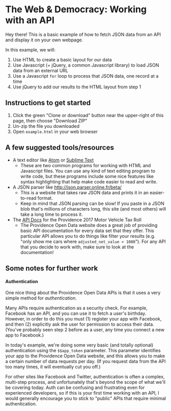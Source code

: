 # The Web & Democracy: Working with an API

Hey there! This is a basic example of how to fetch JSON data from an API and display it on your own webpage.

In this example, we will:

1. Use HTML to create a basic layout for our data
2. Use Javascript (+ jQuery, a common Javascript library) to load JSON data from an external URL
3. Use a Javascript `for` loop to process that JSON data, one record at a time
4. Use jQuery to add our results to the HTML layout from step 1

## Instructions to get started

1. Click the green "Clone or download" button near the upper-right of this page, then choose "Download ZIP"
2. Un-zip the file you downloaded
3. Open `example.html` in your web browser

## A few suggested tools/resources

- A text editor like [Atom](https://atom.io/) or [Sublime Text](https://www.sublimetext.com/)
  - These are two common programs for working with HTML and Javascript files. You can use any kind of text editing program to write code, but these programs include some nice features like syntax highlighting that help make code easier to read and write.
- A JSON parser like http://json.parser.online.fr/beta/
  - This is a website that takes raw JSON data and prints it in an easier-to-read format.
  - Keep in mind that JSON parsing can be slow! If you paste in a JSON blob that's millions of characters long, this site (and most others) will take a long time to process it.
- The [API Docs](https://dev.socrata.com/foundry/data.providenceri.gov/vyz5-ii9r) for the Providence 2017 Motor Vehicle Tax Roll
  - The Providence Open Data website does a great job of providing basic API documentation for every data set that they offer. This particular API allows you to do things like filter your results (e.g. "only show me cars where `adjusted_net_value < 1000`"). For any API that you decide to work with, make sure to look at the documentation!

## Some notes for further work

#### Authentication

One nice thing about the Providence Open Data APIs is that it uses a very simple method for *authentication*.

Many APIs require authentication as a security check. For example, Facebook has an API, and you can use it to fetch a user's birthday. However, in order to do this you must (1) register your app with Facebook, and then (2) explicitly ask the user for permission to access their data. (You've probably seen step 2 before as a user, any time you connect a new app to Facebook.)

In today's example, we're doing some very basic (and totally optional) authentication using the `$$app_token` parameter. This parameter identifies your app to the Providence Open Data website, and this allows you to make a certain number of data requests per day. (If you request data from the API too many times, it will eventually cut you off.)

For other sites like Facebook and Twitter, authentication is often a complex, multi-step process, and unfortunately that's beyond the scope of what we'll be covering today. Auth can be confusing and frustrating even for experienced developers, so if this is your first time working with an API, I would generally encourage you to stick to "public" APIs that require minimal authentication.
